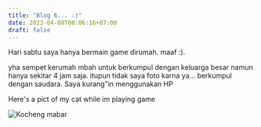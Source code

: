 ```yaml
---
title: "Blog 6... :)"
date: 2023-04-08T08:06:16+07:00
draft: false
---
```


Hari sabtu saya hanya bermain game dirumah. maaf :).

yha sempet kerumah mbah untuk berkumpul dengan keluarga besar namun hanya sekitar 4 jam saja. itupun tidak saya foto karna ya... berkumpul dengan saudara. Saya kurang"in menggunakan HP

Here's a pict of my cat while im playing game

![Kocheng mabar](/images/mabar-kocheng.jpg)